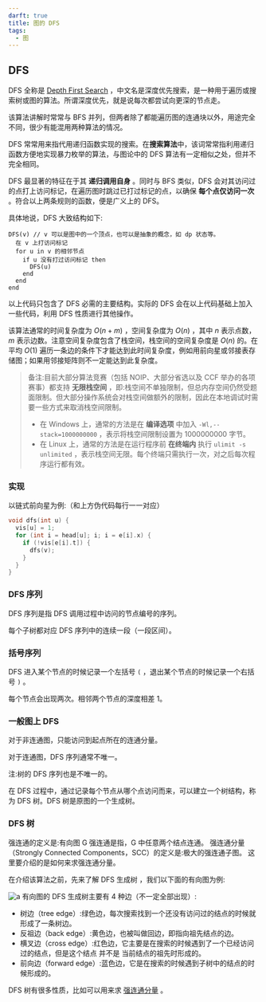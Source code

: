 ```yaml
---
darft: true
title: 图的 DFS
tags:
  - 图
---
```


## DFS

DFS 全称是 [Depth First Search](https://en.wikipedia.org/wiki/Depth-first_search) ，中文名是深度优先搜索，是一种用于遍历或搜索树或图的算法。所谓深度优先，就是说每次都尝试向更深的节点走。

该算法讲解时常常与 BFS 并列，但两者除了都能遍历图的连通块以外，用途完全不同，很少有能混用两种算法的情况。

DFS 常常用来指代用递归函数实现的搜索。在**搜索算法**中，该词常常指利用递归函数方便地实现暴力枚举的算法，与图论中的 DFS 算法有一定相似之处，但并不完全相同。

DFS 最显著的特征在于其 **递归调用自身** 。同时与 BFS 类似，DFS 会对其访问过的点打上访问标记，在遍历图时跳过已打过标记的点，以确保 **每个点仅访问一次** 。符合以上两条规则的函数，便是广义上的 DFS。

具体地说，DFS 大致结构如下:

    DFS(v) // v 可以是图中的一个顶点，也可以是抽象的概念，如 dp 状态等。
      在 v 上打访问标记
      for u in v 的相邻节点
        if u 没有打过访问标记 then
          DFS(u)
        end
      end
    end

以上代码只包含了 DFS 必需的主要结构。实际的 DFS 会在以上代码基础上加入一些代码，利用 DFS 性质进行其他操作。

该算法通常的时间复杂度为 $O(n+m)$ ，空间复杂度为 $O(n)$ ，其中 $n$ 表示点数， $m$ 表示边数。注意空间复杂度包含了栈空间，栈空间的空间复杂度是 $O(n)$ 的。在平均 $O(1)$ 遍历一条边的条件下才能达到此时间复杂度，例如用前向星或邻接表存储图；如果用邻接矩阵则不一定能达到此复杂度。

> 备注:目前大部分算法竞赛（包括 NOIP、大部分省选以及 CCF 举办的各项赛事）都支持 **无限栈空间** ，即:栈空间不单独限制，但总内存空间仍然受题面限制。但大部分操作系统会对栈空间做额外的限制，因此在本地调试时需要一些方式来取消栈空间限制。
>
> - 在 Windows 上，通常的方法是在 **编译选项** 中加入 `-Wl,--stack=1000000000` ，表示将栈空间限制设置为 1000000000 字节。
> - 在 Linux 上，通常的方法是在运行程序前 **在终端内** 执行 `ulimit -s unlimited` ，表示栈空间无限。每个终端只需执行一次，对之后每次程序运行都有效。

### 实现

以链式前向星为例:（和上方伪代码每行一一对应）

```cpp
void dfs(int u) {
  vis[u] = 1;
  for (int i = head[u]; i; i = e[i].x) {
    if (!vis[e[i].t]) {
      dfs(v);
    }
  }
}
```

### DFS 序列

DFS 序列是指 DFS 调用过程中访问的节点编号的序列。

每个子树都对应 DFS 序列中的连续一段（一段区间）。

### 括号序列

DFS 进入某个节点的时候记录一个左括号 `(` ，退出某个节点的时候记录一个右括号 `)` 。

每个节点会出现两次。相邻两个节点的深度相差 1。

### 一般图上 DFS

对于非连通图，只能访问到起点所在的连通分量。

对于连通图，DFS 序列通常不唯一。

注:树的 DFS 序列也是不唯一的。

在 DFS 过程中，通过记录每个节点从哪个点访问而来，可以建立一个树结构，称为 DFS 树。DFS 树是原图的一个生成树。


### DFS 树

强连通的定义是:有向图 G 强连通是指，G 中任意两个结点连通。
强连通分量（Strongly Connected Components，SCC）的定义是:极大的强连通子图。
这里要介绍的是如何来求强连通分量。

在介绍该算法之前，先来了解 DFS 生成树 ，我们以下面的有向图为例:

![a](https://oi-wiki.org/graph/images/scc1.png)
有向图的 DFS 生成树主要有 4 种边（不一定全部出现）:

- 树边（tree edge）:绿色边，每次搜索找到一个还没有访问过的结点的时候就形成了一条树边。
- 反祖边（back edge）:黄色边，也被叫做回边，即指向祖先结点的边。
- 横叉边（cross edge）:红色边，它主要是在搜索的时候遇到了一个已经访问过的结点，但是这个结点 并不是 当前结点的祖先时形成的。
- 前向边（forward edge）:蓝色边，它是在搜索的时候遇到子树中的结点的时候形成的。

 DFS 树有很多性质，比如可以用来求 [强连通分量](./scc.md) 。
